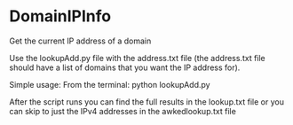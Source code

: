 # DomainIPInfo
Get the current IP address of a domain



Use the lookupAdd.py file with the address.txt file (the address.txt file should have a list of domains that you want the IP address for). 

Simple usage:
From the terminal:
  python lookupAdd.py
  
  
 After the script runs you can find the full results in the lookup.txt file or you can skip to just the IPv4 addresses in the awkedlookup.txt file
